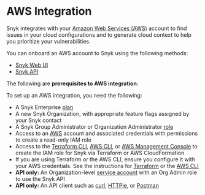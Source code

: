 # AWS Integration

Snyk integrates with your [Amazon Web Services (AWS)](https://aws.amazon.com/) account to find issues in your cloud configurations and to generate cloud context to help you prioritize your vulnerabilities.

You can onboard an AWS account to Snyk using the following methods:

* [Snyk Web UI](aws-integration-web-ui/)
* [Snyk API](aws-integration-api/)

The following are **prerequisites to AWS integration**:

To set up an AWS integration, you need the following:

* A Snyk Enterprise [plan](https://snyk.io/plans/)
* A new Snyk Organization, with appropriate feature flags assigned by your Snyk contact
* A Snyk Group Administrator or Organization Administrator [role](../../../../snyk-admin/manage-permissions-and-roles/pre-defined-roles.md)
* Access to an [AWS](https://aws.amazon.com/) account and associated credentials with permissions to create a read-only IAM role
* Access to the [Terraform CLI](https://www.terraform.io/downloads), [AWS CLI](https://aws.amazon.com/cli/), or [AWS Management Console](https://console.aws.amazon.com) to create the IAM role for Snyk via Terraform or AWS CloudFormation
* If you are using Terraform or the AWS CLI, ensure you configure it with your AWS credentials. See the instructions for [Terraform](https://registry.terraform.io/providers/hashicorp/aws/latest/docs#authentication-and-configuration) or the [AWS CLI](https://docs.aws.amazon.com/cli/latest/userguide/cli-configure-quickstart.html)
* **API only:** An Organization-level [service account](../../../../enterprise-configuration/service-accounts/) with an Org Admin role to use the Snyk API
* **API only:** An API client such as [curl](https://curl.se/), [HTTPie](https://httpie.io/), or [Postman](https://www.postman.com/)
